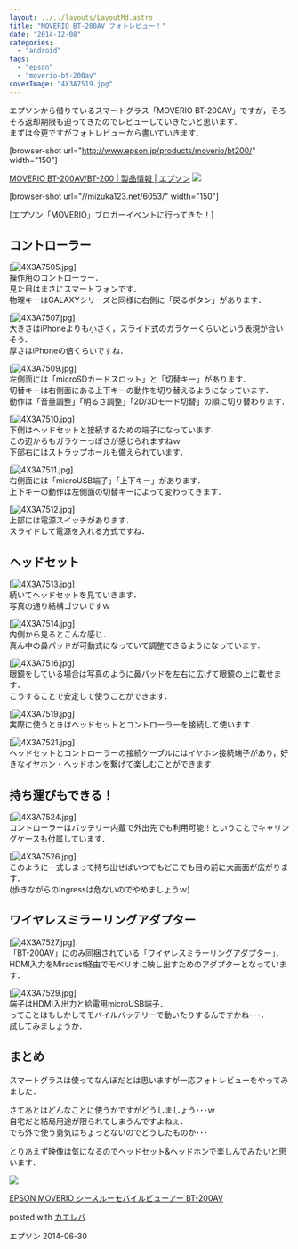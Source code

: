 ```yaml
---
layout: ../../layouts/LayoutMd.astro
title: "MOVERIO BT-200AV フォトレビュー！"
date: "2014-12-08"
categories: 
  - "android"
tags: 
  - "epson"
  - "moverio-bt-200av"
coverImage: "4X3A7519.jpg"
---
```


エプソンから借りているスマートグラス「MOVERIO BT-200AV」ですが，そろそろ返却期限も迫ってきたのでレビューしていきたいと思います．  
まずは今更ですがフォトレビューから書いていきます．

\[browser-shot url="http://www.epson.jp/products/moverio/bt200/" width="150"\]

[MOVERIO BT-200AV/BT-200 | 製品情報 | エプソン](http://www.epson.jp/products/moverio/bt200/) [![](http://b.hatena.ne.jp/entry/image/http://www.epson.jp/products/moverio/bt200/)](http://b.hatena.ne.jp/entry/http://www.epson.jp/products/moverio/bt200/)

\[browser-shot url="//mizuka123.net/6053/" width="150"\]

[エプソン「MOVERIO」ブロガーイベントに行ってきた！]

## コントローラー

[![4X3A7505.jpg](/wp/images/15940583536_a5479632b3_b.jpg)]  
操作用のコントローラー．  
見た目はまさにスマートフォンです．  
物理キーはGALAXYシリーズと同様に右側に「戻るボタン」があります．

[![4X3A7507.jpg](/wp/images/15965710262_0105056986_b.jpg)]  
大きさはiPhoneよりも小さく，スライド式のガラケーくらいという表現が合いそう．  
厚さはiPhoneの倍くらいですね．

[![4X3A7509.jpg](/wp/images/15778967558_c0e463cd03_b.jpg)]  
左側面には「microSDカードスロット」と「切替キー」があります．  
切替キーは右側面にある上下キーの動作を切り替えるようになっています．  
動作は「音量調整」「明るさ調整」「2D/3Dモード切替」の順に切り替わります．

[![4X3A7510.jpg](/wp/images/15780354629_08e0caa1c2_b.jpg)]  
下側はヘッドセットと接続するための端子になっています．  
この辺からもガラケーっぽさが感じられますねｗ  
下部右にはストラップホールも備えられています．

[![4X3A7511.jpg](/wp/images/15940594626_4d989e57fd_b.jpg)]  
右側面には「microUSB端子」「上下キー」があります．  
上下キーの動作は左側面の切替キーによって変わってきます．

[![4X3A7512.jpg](/wp/images/15940596696_5124a5395f_b.jpg)]  
上部には電源スイッチがあります．  
スライドして電源を入れる方式ですね．

## ヘッドセット

[![4X3A7513.jpg](/wp/images/15964397181_c47a8e940a_b.jpg)]  
続いてヘッドセットを見ていきます．  
写真の通り結構ゴツいですｗ

[![4X3A7514.jpg](/wp/images/15344106954_0bb932fae4_b.jpg)]  
内側から見るとこんな感じ．  
真ん中の鼻パッドが可動式になっていて調整できるようになっています．

[![4X3A7516.jpg](/wp/images/15966372345_58658ac857_b.jpg)]  
眼鏡をしている場合は写真のように鼻パッドを左右に広げて眼鏡の上に載せます．  
こうすることで安定して使うことができます．

[![4X3A7519.jpg](/wp/images/15940605216_b53b2a69fe_b.jpg)]  
実際に使うときはヘッドセットとコントローラーを接続して使います．

[![4X3A7521.jpg](/wp/images/15346761953_ec63cbcfa9_b.jpg)]  
ヘッドセットとコントローラーの接続ケーブルにはイヤホン接続端子があり，好きなイヤホン・ヘッドホンを繋げて楽しむことができます．

## 持ち運びもできる！

[![4X3A7524.jpg](/wp/images/15779095270_1dbc816eee_b.jpg)]  
コントローラーはバッテリー内蔵で外出先でも利用可能！ということでキャリングケースも付属しています．

[![4X3A7526.jpg](/wp/images/15964413231_8c19f760eb_b.jpg)]  
このように一式しまって持ち出せばいつでもどこでも目の前に大画面が広がります．  
(歩きながらのIngressは危ないのでやめましょうｗ)

## ワイヤレスミラーリングアダプター

[![4X3A7527.jpg](/wp/images/15966385225_7c2772a78f_b.jpg)]  
「BT-200AV」にのみ同梱されている「ワイヤレスミラーリングアダプター」．  
HDMI入力をMiracast経由でモベリオに映し出すためのアダプターとなっています．

[![4X3A7529.jpg](/wp/images/15964416501_66c104048d_b.jpg)]  
端子はHDMI入出力と給電用microUSB端子．  
ってことはもしかしてモバイルバッテリーで動いたりするんですかね･･･．  
試してみましょうか．

## まとめ

スマートグラスは使ってなんぼだとは思いますが一応フォトレビューをやってみました．

さてあとはどんなことに使うかですがどうしましょう･･･ｗ  
自宅だと結局用途が限られてしまうんですよねぇ．  
でも外で使う勇気はちょっとないのでどうしたものか･･･

とりあえず映像は気になるのでヘッドセット&ヘッドホンで楽しんでみたいと思います．

[![](/wp/images/310BD%2B5OLDL._SL160_.jpg)](https://www.amazon.co.jp/exec/obidos/ASIN/B00I3PKJU0/mizuka123-22/ref=nosim/)

[EPSON MOVERIO シースルーモバイルビューアー BT-200AV](https://www.amazon.co.jp/exec/obidos/ASIN/B00I3PKJU0/mizuka123-22/ref=nosim/)

posted with [カエレバ](http://kaereba.com)

エプソン 2014-06-30
